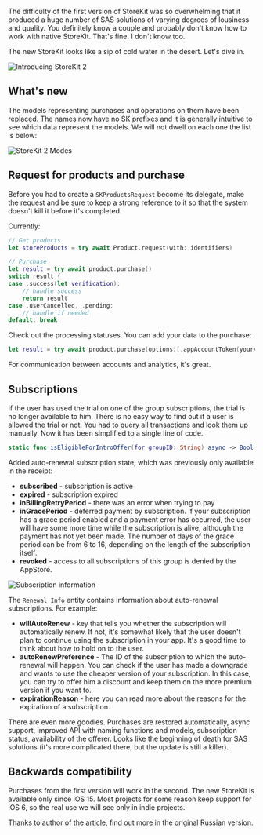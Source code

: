 The difficulty of the first version of StoreKit was so overwhelming that it produced a huge number of SAS solutions of varying degrees of lousiness and quality. You definitely know a couple and probably don't know how to work with native StoreKit. That's fine. I don't know too.

The new StoreKit looks like a sip of cold water in the desert. Let's dive in.

![Introducing StoreKit 2](https://cdn.ivanvorobei.by/websites/sparrowcode.io/meet-storekit-2/header.jpg)

## What's new

The models representing purchases and operations on them have been replaced. The names now have no SK prefixes and it is generally intuitive to see which data represent the models. We will not dwell on each one the list is below:

![StoreKit 2 Modes](https://cdn.ivanvorobei.by/websites/sparrowcode.io/meet-storekit-2/models.jpg)

## Request for products and purchase

Before you had to create a `SKProductsRequest` become its delegate, make the request and be sure to keep a strong reference to it so that the system doesn't kill it before it's completed.

Currently:

```swift
// Get products
let storeProducts = try await Product.request(with: identifiers)

// Purchase
let result = try await product.purchase()
switch result {
case .success(let verification):
    // handle success
    return result
case .userCancelled, .pending:
    // handle if needed
default: break
```

Check out the processing statuses. You can add your data to the purchase:

```swift
let result = try await product.purchase(options:[.appAccountToken(yourAppToken))])
```

For communication between accounts and analytics, it's great.

## Subscriptions

If the user has used the trial on one of the group subscriptions, the trial is no longer available to him. There is no easy way to find out if a user is allowed the trial or not. You had to query all transactions and look them up manually. Now it has been simplified to a single line of code.

```swift
static func isEligibleForIntroOffer(for groupID: String) async -> Bool
```

Added auto-renewal subscription state, which was previously only available in the receipt:

- <b>subscribed</b> - subscription is active<br>
- <b>expired</b> - subscription expired<br>
- <b>inBillingRetryPeriod</b> - there was an error when trying to pay<br>
- <b>inGracePeriod</b> - deferred payment by subscription. If your subscription has a grace period enabled and a payment error has occurred, the user will have some more time while the subscription is alive, although the payment has not yet been made. The number of days of the grace period can be from 6 to 16, depending on the length of the subscription itself.<br>
- <b>revoked</b> - access to all subscriptions of this group is denied by the AppStore.

![Subscription information](https://cdn.ivanvorobei.by/websites/sparrowcode.io/meet-storekit-2/subscription-information.jpg)

The `Renewal Info` entity contains information about auto-renewal subscriptions. For example:

- <b>willAutoRenew</b> - key that tells you whether the subscription will automatically renew. If not, it's somewhat likely that the user doesn't plan to continue using the subscription in your app. It's a good time to think about how to hold on to the user.<br>
- <b>autoRenewPreference</b> - The ID of the subscription to which the auto-renewal will happen. You can check if the user has made a downgrade and wants to use the cheaper version of your subscription. In this case, you can try to offer him a discount and keep them on the more premium version if you want to.<br>
- <b>expirationReason</b> - here you can read more about the reasons for the expiration of a subscription.

There are even more goodies. Purchases are restored automatically, async support, improved API with naming functions and models, subscription status, availability of the offerer.  Looks like the beginning of death for SAS solutions (it's more complicated there, but the update is still a killer).

## Backwards compatibility

Purchases from the first version will work in the second. The new StoreKit is available only since iOS 15. Most projects for some reason keep support for iOS 6, so the real use we will see only in indie projects.

Thanks to author of the [article](https://habr.com/ru/post/563280/), find out more in the original Russian version.
